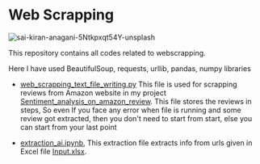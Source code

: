 # Web Scrapping

![sai-kiran-anagani-5Ntkpxqt54Y-unsplash](https://user-images.githubusercontent.com/71897685/150558930-f719a45b-4e3f-462f-9361-a0dbedec03aa.jpg)


This repository contains all codes related to webscrapping.

Here I have used BeautifulSoup, requests, urllib, pandas, numpy libraries

- [web_scrapping_text_file_writing.py](https://github.com/piyumaha12/web_scrapping/blob/b029dc0ee856d3c45c28da4200945c3b5b4ae817/web_scrapping_text_file_writing.py) This file is used for scrapping reviews from Amazon website in my project [Sentiment_analysis_on_amazon_review](https://github.com/piyumaha12/Sentiment_analysis_on_amazon_review.git). This file stores the reviews in steps, So even If you face any error when file is running and some review got extracted, then you don't need to start from start, else you can start from your last point

- [extraction_ai.ipynb](https://github.com/piyumaha12/web_scrapping/blob/58d8fe7453c330175844dec62ab506990ff67b11/extraction_ai.ipynb), This extraction file extracts info from urls given in Excel file [Input.xlsx](https://github.com/piyumaha12/web_scrapping/blob/58d8fe7453c330175844dec62ab506990ff67b11/Input.xlsx).
